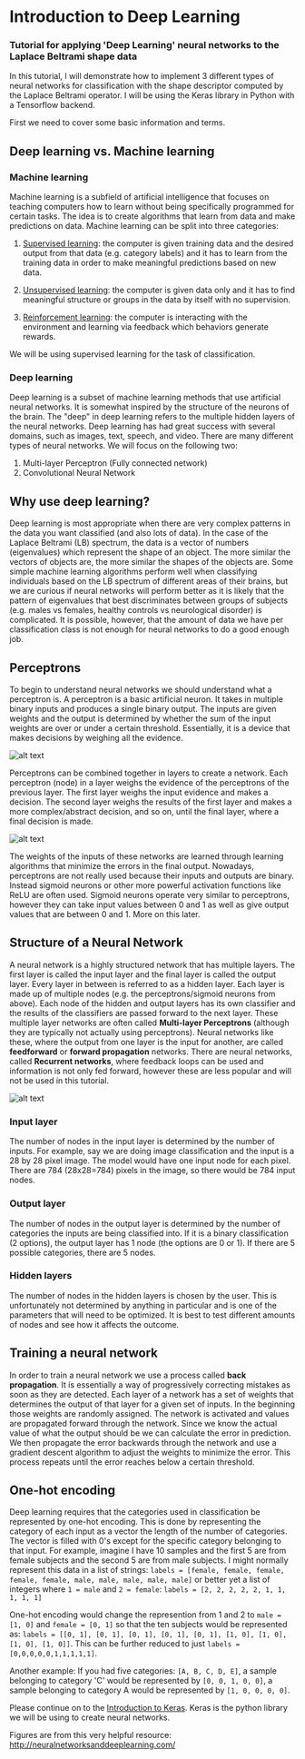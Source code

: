 # Introduction to Deep Learning
### Tutorial for applying 'Deep Learning' neural networks to the Laplace Beltrami shape data

In this tutorial, I will demonstrate how to implement 3 different types of neural networks for classification with the shape descriptor computed by the Laplace Beltrami operator. I will be using the Keras library in Python with a Tensorflow backend.

First we need to cover some basic information and terms.

## Deep learning vs. Machine learning

### Machine learning

Machine learning is a subfield of artificial intelligence that focuses on teaching computers how to learn without being specifically programmed for certain tasks. The idea is to create algorithms that learn from data and make predictions on data. Machine learning can be split into three categories:
1. <ins>Supervised learning</ins>: the computer is given training data and the desired output from that data (e.g. category labels) and it has to learn from the training data in order to make meaningful predictions based on new data.

2. <ins>Unsupervised learning</ins>: the computer is given data only and it has to find meaningful structure or groups in the data by itself with no supervision. 

3. <ins>Reinforcement learning</ins>: the computer is interacting with the environment and learning via feedback which behaviors generate rewards. 

We will be using supervised learning for the task of classification.

### Deep learning

Deep learning is a subset of machine learning methods that use artificial neural networks. It is somewhat inspired by the structure of the neurons of the brain. The "deep" in deep learning refers to the multiple hidden layers of the neural networks. Deep learning has had great success with several domains, such as images, text, speech, and video. There are many different types of neural networks. We will focus on the following two:

1. Multi-layer Perceptron (Fully connected network)
2. Convolutional Neural Network


## Why use deep learning?
Deep learning is most appropriate when there are very complex patterns in the data you want classified (and also lots of data). In the case of the Laplace Beltrami (LB) spectrum, the data is a vector of numbers (eigenvalues) which represent the shape of an object. The more similar the vectors of objects are, the more similar the shapes of the objects are. Some simple machine learning algorithms perform well when classifying individuals based on the LB spectrum of different areas of their brains, but we are curious if neural networks will perform better as it is likely that the pattern of eigenvalues that best discriminates between groups of subjects (e.g. males vs females, healthy controls vs neurological disorder) is complicated. It is possible, however, that the amount of data we have per classification class is not enough for neural networks to do a good enough job.    

## Perceptrons
To begin to understand neural networks we should understand what a perceptron is. A perceptron is a basic artificial neuron. It takes in multiple binary inputs and produces a single binary output. The inputs are given weights and the output is determined by whether the sum of the input weights are over or under a certain threshold. Essentially, it is a device that makes decisions by weighing all the evidence. 

![alt text](http://neuralnetworksanddeeplearning.com/images/tikz0.png)

Perceptrons can be combined together in layers to create a network. Each perceptron (node) in a layer weighs the evidence of the perceptrons of the previous layer. The first layer weighs the input evidence and makes a decision. The second layer weighs the results of the first layer and makes a more complex/abstract decision, and so on, until the final layer, where a final decision is made. 

![alt text](http://neuralnetworksanddeeplearning.com/images/tikz1.png)

The weights of the inputs of these networks are learned through learning algorithms that minimize the errors in the final output. Nowadays, perceptrons are not really used because their inputs and outputs are binary. Instead sigmoid neurons or other more powerful activation functions like ReLU are often used. Sigmoid neurons operate very similar to perceptrons, however they can take input values between 0 and 1 as well as give output values that are between 0 and 1. More on this later.

## Structure of a Neural Network

A neural network is a highly structured network that has multiple layers. The first layer is called the input layer and the final layer is called the output layer. Every layer in between is referred to as a hidden layer. Each layer is made up of multiple nodes (e.g. the perceptrons/sigmoid neurons from above). Each node of the hidden and output layers has its own classifier and the results of the classifiers are passed forward to the next layer. These multiple layer networks are often called **Multi-layer Perceptrons** (although they are typically not actually using perceptrons). Neural networks like these, where the output from one layer is the input for another, are called **feedforward** or **forward propagation** networks. There are neural networks, called **Recurrent networks**, where feedback loops can be used and information is not only fed forward, however these are less popular and will not be used in this tutorial.

![alt text](http://neuralnetworksanddeeplearning.com/images/tikz11.png)

### Input layer

The number of nodes in the input layer is determined by the number of inputs. For example, say we are doing image classification and the input is a 28 by 28 pixel image. The model would have one input node for each pixel. There are 784 (28x28=784) pixels in the image, so there would be 784 input nodes. 

### Output layer

The number of nodes in the output layer is determined by the number of categories the inputs are being classified into. If it is a binary classification (2 options), the output layer has 1 node (the options are 0 or 1). If there are 5 possible categories, there are 5 nodes. 

### Hidden layers

The number of nodes in the hidden layers is chosen by the user. This is unfortunately not determined by anything in particular and is one of the parameters that will need to be optimized. It is best to test different amounts of nodes and see how it affects the outcome. 

## Training a neural network
In order to train a neural network we use a process called **back propagation**. It is essentially a way of progressively correcting mistakes as soon as they are detected. Each layer of a network has a set of weights that determines the output of that layer for a given set of inputs. In the beginning those weights are randomly assigned. The network is activated and values are propagated forward through the network. Since we know the actual value of what the output should be we can calculate the error in prediction. We then propagate the error backwards through the network and use a gradient descent algorithm to adjust the weights to minimize the error. This process repeats until the error reaches below a certain threshold. 

## One-hot encoding
Deep learning requires that the categories used in classification be represented by one-hot encoding. This is done by representing the category of each input as a vector the length of the number of categories. The vector is filled with 0's except for the specific category belonging to that input. For example, imagine I have 10 samples and the first 5 are from female subjects and the second 5 are from male subjects. I might normally represent this data in a list of strings: `labels = [female, female, female, female, female, male, male, male, male, male]` or better yet a list of integers where `1 = male` and `2 = female`: `labels = [2, 2, 2, 2, 2, 1, 1, 1, 1, 1] `

One-hot encoding would change the represention from 1 and 2 to `male = [1, 0]` and `female = [0, 1]` so that the ten subjects would be represented as: `labels = [[0, 1], [0, 1], [0, 1], [0, 1], [0, 1], [1, 0], [1, 0], [1, 0], [1, 0]]`. This can be further reduced to just `labels = [0,0,0,0,0,1,1,1,1,1]`.

Another example: If you had five categories: `[A, B, C, D, E]`, a sample belonging to category 'C' would be represented by `[0, 0, 1, 0, 0]`, a sample belonging to category A would be represented by `[1, 0, 0, 0, 0]`. 


Please continue on to the [Introduction to Keras](https://github.com/kitchell/DeepLearningTutorial_LBspectrum/blob/master/keras_basics.md). Keras is the python library we will be using to create neural networks.


Figures are from this very helpful resource: http://neuralnetworksanddeeplearning.com/
